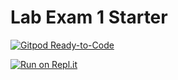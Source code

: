 # Lab Exam 1 Starter

[![Gitpod Ready-to-Code](https://img.shields.io/badge/Gitpod-Ready--to--Code-blue?logo=gitpod)](https://gitpod.io/#https://github.com/uwidcit/2021le1.git) 

[![Run on Repl.it](https://repl.it/badge/github/uwidcit/2021le1)](https://repl.it/github/uwidcit/2021le1)
